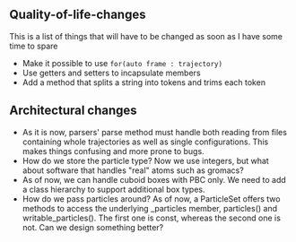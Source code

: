 ## Quality-of-life-changes

This is a list of things that will have to be changed as soon as I have some time to spare

* Make it possible to use `for(auto frame : trajectory)`
* Use getters and setters to incapsulate members
* Add a method that splits a string into tokens and trims each token

## Architectural changes

* As it is now, parsers' parse method must handle both reading from files containing whole trajectories as well as single configurations. This makes things confusing and more prone to bugs.
* How do we store the particle type? Now we use integers, but what about software that handles "real" atoms such as gromacs? 
* As of now, we can handle cuboid boxes with PBC only. We need to add a class hierarchy to support additional box types.
* How do we pass particles around? As of now, a ParticleSet offers two methods to access the underlying _particles member, particles() and writable_particles(). The first one is const, whereas the second one is not. Can we design something better?
